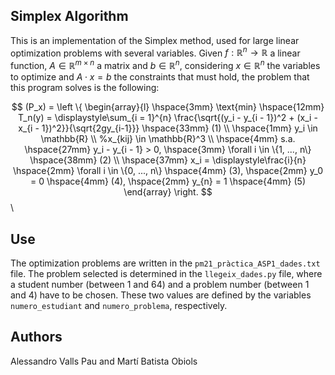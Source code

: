 ## Simplex Algorithm
This is an implementation of the Simplex method, used for large linear optimization problems with several variables. Given $f: \mathbb{R}^n \longrightarrow \mathbb{R}$ a linear function, $A \in \mathbb{R}^{m \times n}$ a matrix and $b \in \mathbb{R}^n$, considering $x \in \mathbb{R}^n$ the variables to optimize and $A \cdot x = b$ the constraints that must hold, the problem that this program solves is the following:

$$
(P_x) = \left \{ \begin{array}{l}
        \hspace{3mm} \text{min} \hspace{12mm} T_n(y) = \displaystyle\sum_{i = 1}^{n} \frac{\sqrt{(y_i - y_{i - 1})^2 + (x_i - x_{i - 1})^2}}{\sqrt{2gy_{i-1}}} \hspace{33mm} (1) \\ 
        \hspace{1mm} y_i \in \mathbb{R} \\
        %x_{kij} \in \mathbb{R}^3 \\
        \hspace{4mm} s.a. \hspace{27mm} y_i - y_{i - 1} > 0, \hspace{3mm} \forall i \in \{1, ..., n\} \hspace{38mm} (2) \\
        \hspace{37mm} x_i = \displaystyle\frac{i}{n} \hspace{2mm} \forall i \in \{0, ..., n\} \hspace{4mm} (3), \hspace{2mm} y_0 = 0 \hspace{4mm} (4), \hspace{2mm} y_{n} = 1 \hspace{4mm} (5)
    \end{array} \right.
$$ \\

## Use
The optimization problems are written in the ```pm21_pràctica_ASP1_dades.txt``` file. The problem selected is determined in the ```llegeix_dades.py``` file, where a student number (between 1 and 64) and a problem number (between 1 and 4) have to be chosen. These two values are defined by the variables ```numero_estudiant``` and ```numero_problema```, respectively.

## Authors
Alessandro Valls Pau and Martí Batista Obiols

